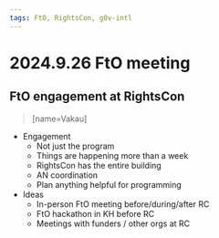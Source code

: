```yaml
---
tags: FtO, RightsCon, g0v-intl
---
```

# 2024.9.26 FtO meeting

## FtO engagement at RightsCon
> [name=Vakau]
- Engagement
    - Not just the program
    - Things are happening more than a week
    - RightsCon has the entire building
    - AN coordination
    - Plan anything helpful for programming
- Ideas
    - In-person FtO meeting before/during/after RC
    - FtO hackathon in KH before RC
    - Meetings with funders / other orgs at RC
